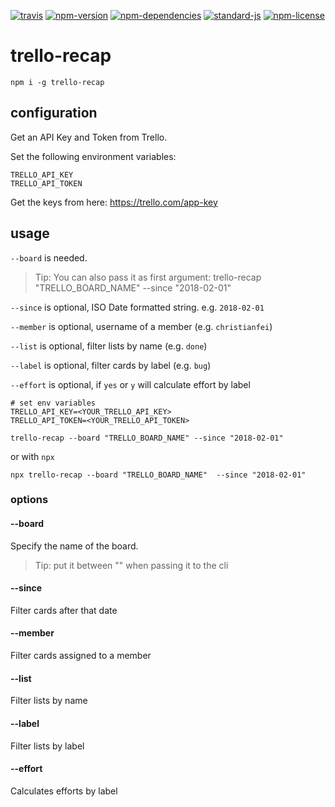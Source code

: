 [![travis](https://img.shields.io/travis/christian-fei/trello-recap.svg?style=flat-square)](https://travis-ci.org/christian-fei/trello-recap) [![npm-version](https://img.shields.io/npm/v/trello-recap.svg?style=flat-square&colorB=007EC6)](https://www.npmjs.com/package/trello-recap) [![npm-dependencies](https://img.shields.io/badge/dependencies-none-blue.svg?style=flat-square&colorB=44CC11)](package.json) [![standard-js](https://img.shields.io/badge/coding%20style-standard-brightgreen.svg?style=flat-square)](http://standardjs.com/) [![npm-license](https://img.shields.io/npm/l/trello-recap.svg?style=flat-square&colorB=007EC6)](https://spdx.org/licenses/ISC)

# trello-recap

```
npm i -g trello-recap
```


## configuration

Get an API Key and Token from Trello.

Set the following environment variables:

```
TRELLO_API_KEY
TRELLO_API_TOKEN
```

Get the keys from here: https://trello.com/app-key

## usage

`--board` is needed.

> Tip: You can also pass it as first argument:
> trello-recap "TRELLO_BOARD_NAME" --since "2018-02-01"

`--since` is optional, ISO Date formatted string. e.g. `2018-02-01`

`--member` is optional, username of a member (e.g. `christianfei`)

`--list` is optional, filter lists by name (e.g. `done`)

`--label` is optional, filter cards by label (e.g. `bug`)

`--effort` is optional, if `yes` or `y` will calculate effort by label


```
# set env variables
TRELLO_API_KEY=<YOUR_TRELLO_API_KEY>
TRELLO_API_TOKEN=<YOUR_TRELLO_API_TOKEN>

trello-recap --board "TRELLO_BOARD_NAME" --since "2018-02-01"
```

or with `npx`

```
npx trello-recap --board "TRELLO_BOARD_NAME"  --since "2018-02-01"
```


### options

#### --board

Specify the name of the board.

> Tip: put it between "" when passing it to the cli

#### --since

Filter cards after that date

#### --member

Filter cards assigned to a member

#### --list

Filter lists by name

#### --label

Filter lists by label

#### --effort

Calculates efforts by label
